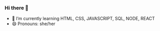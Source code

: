 ### Hi there 👋

- 🌱 I’m currently learning HTML, CSS, JAVASCRIPT, SQL, NODE, REACT
- 😄 Pronouns: she/her
